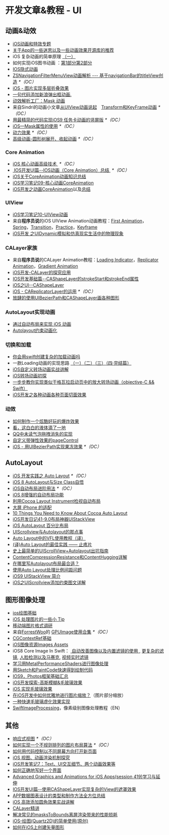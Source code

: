 # 开发文章&教程 - UI
## 动画&动效
- [iOS动画和特效专题][1]
- [关于App的一些迷思以及一些动画效果开源库的推荐][2]
- iOS 复杂动画的简单原理 [（一）][3]
- 如何实现iOS图书动画 ：[第1部分][4][第2部分][5]
- [IOS隐式动画][6]
- [ZSNavigationFilterMenuView动画解析 --- 基于navigationBar的titleView创造][7] _\*（OC）_
- [iOS - 图片实现多层折叠效果][8]
- [一句代码添加新浪弹出框动画.][9]
- [动效解析工厂：Mask 动画][10]
- 来自Sindri的动画小文章[从UIView动画说起][11]　[Transform和KeyFrame动画][12] _\*（OC）_
- [用最精简的代码实现iOS9 任务卡动画的竖屏版][13] _\*（OC）_
- [iOS—Mask属性的使用][14] _\*（OC）_
- [动力效果][15] _\*（OC）_
- [高级动画-圆形树展开、收起动画][16] _\*（OC）_

### Core Animation
- [iOS 核心动画高级技术 ][17] _\*（OC）_
- [ IOS开发UI篇--IOS动画（Core Animation）总结 ][18] _\*（OC）_
- [iOS关于CoreAnimation动画知识总结][19]
- [iOS学习笔记09-核心动画CoreAnimation][20]
- [iOS开发之动画CoreAnimation][21]以及[总结][22]

### UIView
- [iOS学习笔记10-UIView动画][23]
- 来自**程序员说**的iOS UIView Animation动画教程：[First Animation][24]，[Spring][25]，[Transition][26]，[Practice][27]，[Keyframe][28]
- [iOS开发 之UIDynamic模拟和仿真现实生活中的物理现象][29]

### CALayer家族
- 来自**程序员说**的CALayer Animation教程：[Loading Indicator][30]，[Replicator Animation][31]，[Gradient Animation][32]
- [iOS开发-CALayer的探究应用][33]
- [IOS开发基础篇--CAShapeLayer的strokeStart和strokeEnd属性][34]
- [iOS之UI--CAShapeLayer][35]
- [iOS - CAReplicatorLayer的运用][36] _\*（OC）_
 - [放肆的使用UIBezierPath和CAShapeLayer画各种图形][37]

### AutoLayout实现动画
- [通过自动布局来实现 iOS 动画][38]
- [Autolayout约束动画化][39]

### 切换和加载
- [你会用swift创建复杂的加载动画吗][40]
- 一款Loading动画的实现思路 [（一）][41][（二）][42][（三）][43][（四·完结篇）][44]
- [iOS自定义转场动画实战讲解][45]
- [iOS转场动画初探][46]
- [一步步教你实现类似于格瓦拉启动页中的放大转场动画（objective-C && Swift）][47]
- [iOS开发之各种动画各种页面切面效果][48]

### 动效
- [如何制作一个炫酷好玩的爆炸效果][49]
- [看，这白白的液体滴了一地][50]
- [QQ中未读气泡拖拽消失的实现][51]
- [自定义带弹性效果的pageControl][52]
- [iOS - 用UIBezierPath实现果冻效果][53] _\*（OC）_

## AutoLayout
- [iOS 开发实践之 Auto Layout][54] _\*（OC）_
- [iOS 8 AutoLayout与Size Class自悟][55]
- [iOS自动布局进阶用法][56] _\*（OC）_
- [iOS 8增强的自动布局功能][57]
- [利用Cocoa Layout Instrument检视自动布局][58]
- [大屏 iPhone 的适配][59]
- [10 Things You Need to Know About Cocoa Auto Layout][60]
- [iOS开发日记41-9.0布局神器UIStackView][61]
- [iOS AutoLayout 百分比布局][62]
- [UIScrollview与Autolayout的那点事][63]
- [Auto Layout中的VFL使用教程（译）][64]
- [(译)Auto Layout的最佳实践 —— 止疼片][65]
- [史上最简单的UIScrollView+Autolayout出坑指南][66]
- [ContentCompressionResistance和ContentHugging详解][67]
- [在哪里写Autolayout布局最合适？][68]
- [使用Auto Layout处理比例间距问题][69]
- [iOS9 UIStackView 简介][70]
- [iOS之UIScrollview添加约束图文详解][71]

## 图形图像处理
- [ios绘图基础][72]
- [iOS 处理图片的一些小 Tip][73]
- [移动端图片格式调研][74]
- 来自[ForrestWoo][75]的 [GPUImage使用合集][76] _\*（OC）_ 
- [CGContextRef基础][77]
- [iOS图像资源Images Assets][78]
- iOS8 Core Image In Swift： [ 自动改善图像以及内置滤镜的使用 ][79], [更复杂的滤镜][80], [人脸检测以及马赛克][81], [视频实时滤镜][82]
- [学习用MetalPerformanceShaders进行图像处理][83]
- [用Sketch和PaintCode快速得到绘制代码][84]
- [IOS9，Photos框架基础汇总][85]
- [iOS开发探索-高斯模糊&毛玻璃效果][86]
- [iOS 实现毛玻璃效果][87]
- [在iOS开发中如何优雅地进行图片缩放？][88]（图片部分缩放）
- [一种快速毛玻璃虚化效果实现][89]
- [SwiftImageProcessing][90]，像素级别图像处理教程（EN）

## 其他
- [响应式视图][91] _\*（OC）_
- [如何实现一个不规则排列的图片布局算法][92] _\*（OC）_
- [如何用代码控制以不同屏幕方向打开新页面][93]
- [iOS 视图、动画渲染机制探究][94]
- [iOS开发笔记7：Text、UI交互细节、两个动画效果等][95]
- [如何正确地写好一个界面][96]
- [Advanced Graphics and Animations for iOS Apps(session 419)学习与延伸][97]
- [IOS开发UI篇--使用CAShapeLayer实现复杂的View的遮罩效果][98]
- [APP数据图表设计的类型和制作方法全方位总结][99]
- [iOS 高效添加圆角效果实战讲解][100]
- [CALayer精讲][101]
- [解决常见的masksToBounds离屏渲染带来的性能损耗][102]
- [iOS-绘图(Quartz2D)的简单使用(原创)][103]
- [如何在iOS上创建矢量图形][104]


[1]:	http://liuyanwei.jumppo.com/2015/10/29/iOS-animation-0.html
[2]:	http://www.jianshu.com/p/69449e6bdc14 "关于App的一些迷思以及一些动画效果开源库的推荐"
[3]:	http://www.jianshu.com/p/909ffa37dffa "iOS 复杂动画的简单原理（一）"
[4]:	http://www.devtf.cn/?p=1127 "如何实现iOS图书动画:第1部分"
[5]:	http://www.devtf.cn/?p=1129 "如何实现iOS图书动画-第2部分"
[6]:	http://www.goofyy.com/blog/ios%E9%9A%90%E5%BC%8F%E5%8A%A8%E7%94%BB/ "IOS隐式动画"
[7]:	http://www.jianshu.com/p/50f66a1136de "ZSNavigationFilterMenuView动画解析 --- 基于navigationBar的titleView创造"
[8]:	http://www.jianshu.com/p/4b26a1f641a3 "iOS - 图片实现多层折叠效果"
[9]:	http://bihongbo.com/2015/08/19/sinaAnimation/ "一句代码添加新浪弹出框动画."
[10]:	http://www.jianshu.com/p/3c925a1609f8 "动效解析工厂：Mask 动画"
[11]:	http://www.jianshu.com/p/6e326068edeb "动画篇-从UIView动画说起"
[12]:	http://www.jianshu.com/p/a071bba99a1b "动画篇-Transform和KeyFrame动画"
[13]:	http://iosxxx.com/blog/2016-02-25-%E7%94%A8%E6%9C%80%E7%B2%BE%E7%AE%80%E7%9A%84%E5%AE%9E%E7%8E%B0iOS9-%E4%BB%BB%E5%8A%A1%E5%8D%A1%E5%8A%A8%E7%94%BB%E7%9A%84%E7%AB%96%E5%B1%8F%E7%89%88.html "用最精简的代码实现iOS9 任务卡动画的竖屏版"
[14]:	http://www.cnblogs.com/gardenLee/p/5371377.html "iOS—Mask属性的使用"
[15]:	http://www.cnblogs.com/chengy134/p/5391214.html "动力效果"
[16]:	http://www.henishuo.com/coreanimation-tree-circle-expend/ "高级动画-圆形树展开、收起动画"
[17]:	http://wiki.jikexueyuan.com/project/ios-core-animation/
[18]:	http://blog.csdn.net/yixiangboy/article/details/47016829 "IOS开发UI篇--IOS动画（Core Animation）总结"
[19]:	http://www.cnblogs.com/wujy/p/5203995.html "iOS关于CoreAnimation动画知识总结"
[20]:	http://www.cnblogs.com/liutingIOS/p/5368536.html "iOS学习笔记09-核心动画CoreAnimation"
[21]:	http://blog.treney.com/index.php/archives/CoreAnimation2.html "iOS开发之动画CoreAnimation 总结"
[22]:	http://blog.treney.com/index.php/archives/CoreAnimation2.html "iOS开发之动画CoreAnimation 总结"
[23]:	http://www.cnblogs.com/liutingIOS/p/5368799.html "iOS学习笔记10-UIView动画"
[24]:	http://www.devtalking.com/articles/uiview-first-animation/ "iOS UIView Animation - First Animation"
[25]:	http://www.devtalking.com/articles/uiview-spring-animation/ "iOS UIView Animation - Spring"
[26]:	http://www.devtalking.com/articles/uiview-transition-animation/ "iOS UIView Animation - Transition"
[27]:	http://www.devtalking.com/articles/uiview-animation-practice/ "iOS UIView Animation - Practice"
[28]:	http://www.devtalking.com/articles/uiview-keyframe-animation/ "iOS UIView Animation - Keyframe"
[29]:	http://blog.treney.com/index.php/archives/UIDynamic.html "iOS开发 之UIDynamic模拟和仿真现实生活中的物理现象"
[30]:	http://www.devtalking.com/articles/calayer-animation-loading-lndicator/ "CALayer Animation - Loading Indicator"
[31]:	http://www.devtalking.com/articles/calayer-animation-replicator-animation/ "CALayer Animation - Replicator Animation"
[32]:	http://www.devtalking.com/articles/calayer-animation-gradient-animation/ "CALayer Animation - Gradient Animation"
[33]:	http://www.jianshu.com/p/76a23aca1c5b "iOS开发-CALayer的探究应用"
[34]:	http://blog.csdn.net/yixiangboy/article/details/50662704 "IOS开发基础篇--CAShapeLayer的strokeStart和strokeEnd属性"
[35]:	http://www.cnblogs.com/goodboy-heyang/p/5185575.html "iOS之UI--CAShapeLayer"
[36]:	http://www.jianshu.com/p/a927157ac62a "iOS - CAReplicatorLayer的运用"
[37]:	http://www.jianshu.com/p/c5cbb5e05075 "放肆的使用UIBezierPath和CAShapeLayer画各种图形"
[38]:	https://realm.io/cn/news/gotocph-marin-todorov-auto-layout-animations-ios/ "通过自动布局来实现 iOS 动画"
[39]:	http://www.cocoachina.com/ios/20160331/15841.html
[40]:	http://www.cocoachina.com/swift/20150906/13327.html
[41]:	http://www.jianshu.com/p/1c6a2de68753 "一款Loading动画的实现思路（一）"
[42]:	http://www.jianshu.com/p/0dac1208a7ad "一款Loading动画的实现思路（二）"
[43]:	http://www.jianshu.com/p/56448d3d3596 "一款Loading动画的实现思路（三）"
[44]:	http://www.jianshu.com/p/41f277682c91 "一款Loading动画的实现思路（四·完结篇）"
[45]:	http://www.jianshu.com/p/ea0132738057 "iOS自定义转场动画实战讲解"
[46]:	http://www.cnblogs.com/hxwj/p/5069806.html "iOS转场动画初探"
[47]:	http://www.jianshu.com/p/8c29fce5a994 "一步步教你实现类似于格瓦拉启动页中的放大转场动画（objective-C && Swift）"
[48]:	http://www.cnblogs.com/shouce/p/5376975.html "iOS开发之各种动画各种页面切面效果"
[49]:	http://xxycode.com/ru-he-zhi-zuo-ge-xuan-ku-hao-wan-de-bao-zha-xiao-guo-2/
[50]:	http://pandara.xyz/2015/11/24/ios_water_drop/ "看，这白白的液体滴了一地"
[51]:	http://www.cnblogs.com/CyanStone/p/5111178.html "QQ中未读气泡拖拽消失的实现（参照一位年轻牛B的博主的思路自己实现了一下）"
[52]:	http://www.cnblogs.com/CyanStone/p/5123759.html "自定义带弹性效果的pageControl"
[53]:	http://www.jianshu.com/p/21db20189c40 "iOS - 用UIBezierPath实现果冻效果"
[54]:	http://xuexuefeng.com/autolayout/
[55]:	http://www.hmttommy.com/2014/12/05/AutoLayout/
[56]:	http://www.cnblogs.com/dsxniubility/p/4266581.html
[57]:	http://mp.weixin.qq.com/s?__biz=MjM5OTM0MzIwMQ==&mid=206448996&idx=3&sn=895663ec96a8469820b54b6536975340#rd
[58]:	http://www.cocoachina.com/ios/20151105/13927.html
[59]:	http://blog.ibireme.com/2014/09/16/adapted_to_iphone6/ "大屏 iPhone 的适配"
[60]:	http://southpeak.github.io/blog/2015/08/31/translate-10-things-you-need-to-know-about-cocoa-auto-layout/
[61]:	http://www.cnblogs.com/Twisted-Fate/p/4923326.html "iOS开发日记41-9.0布局神器UIStackView"
[62]:	http://liumh.com/2015/09/27/ios-autolayout-multiplier/ "iOS AutoLayout 百分比布局"
[63]:	http://adad184.com/2015/12/01/scrollview-under-autolayout/ "UIScrollview与Autolayout的那点事"
[64]:	http://mmmmmax.wang/2015/12/11/Auto-Layout-Visual-Format-Language-Tutorial/ "Auto Layout中的VFL使用教程（译）"
[65]:	http://www.calios.gq/2015/12/14/%EF%BC%BB%E8%AF%91%EF%BC%BDAuto-Layout%E7%9A%84%E6%9C%80%E4%BD%B3%E5%AE%9E%E8%B7%B5-%E2%80%94%E2%80%94-%E6%AD%A2%E7%96%BC%E7%89%87/ "［译］Auto Layout的最佳实践 —— 止疼片"
[66]:	http://bestswifter.com/blog/2015/12/21/shi-shang-zui-jian-dan-de-uiscrollview-plus-autolayoutchu-keng-zhi-nan/ "史上最简单的UIScrollView+Autolayout出坑指南"
[67]:	http://summertreee.github.io/blog/2015/12/13/contentcompressionresistancehe-contenthuggingxiang-jie/ "ContentCompressionResistance和ContentHugging详解"
[68]:	http://reviewcode.cn/article.html?reviewId=14
[69]:	http://www.cocoachina.com/ios/20160322/15725.html
[70]:	http://swift.gg/2016/03/31/ios9-uistackview-guide-swift/ "iOS9 UIStackView 简介"
[71]:	http://www.jianshu.com/p/e4a12061776d "iOS之UIScrollview添加约束图文详解"
[72]:	http://liuyanwei.jumppo.com/2015/07/25/ios-draw-base.html
[73]:	http://blog.ibireme.com/2015/11/02/ios_image_tips/ "iOS 处理图片的一些小 Tip"
[74]:	http://blog.ibireme.com/2015/11/02/mobile_image_benchmark/
[75]:	http://www.cnblogs.com/salam/ "ForrestWoo"
[76]:	http://www.cnblogs.com/salam/tag/GPUImage/
[77]:	https://mp.weixin.qq.com/s?__biz=MzAwMjYwMTAwNw==&mid=402342027&idx=1&sn=ba413699626cf1880e33f10a183a343c&scene=1&srcid=1130XiEHdiK5oNxdxzzL7CD7&key=ff7411024a07f3eb866bf44c61ee35e19fa0fb581392747ff93ab9adcc0007fb6f5d843d1fe8cf93ac2be933ed3575de&ascene=0&uin=MjY5MzMxNTMwMQ==
[78]:	http://www.cnblogs.com/jgCho/p/5089009.html "iOS图像资源Images Assets"
[79]:	http://blog.csdn.net/zhangao0086/article/details/39012231 "自动改善图像以及内置滤镜的使用"
[80]:	http://blog.csdn.net/zhangao0086/article/details/39120331 "iOS8 Core Image In Swift：更复杂的滤镜"
[81]:	http://blog.csdn.net/zhangao0086/article/details/39253707 "iOS8 Core Image In Swift：人脸检测以及马赛克"
[82]:	http://blog.csdn.net/zhangao0086/article/details/39433519 "iOS8 Core Image In Swift：视频实时滤镜"
[83]:	http://www.jianshu.com/p/b1f242cfe9ee "学习用MetalPerformanceShaders进行图像处理"
[84]:	http://www.jianshu.com/p/d01110c80495 "用Sketch和PaintCode快速得到绘制代码"
[85]:	http://ms.csdn.net/geek/56031
[86]:	http://www.jianshu.com/p/6dd0eab888a6 "iOS开发探索-高斯模糊&毛玻璃效果"
[87]:	http://www.cnblogs.com/arvin-sir/p/5131358.html "iOS 实现毛玻璃效果"
[88]:	http://www.jianshu.com/p/af2d471f7b9c "在iOS开发中如何优雅地进行图片缩放？"
[89]:	http://wingjay.com/2016/03/12/%E4%B8%80%E7%A7%8D%E5%BF%AB%E9%80%9F%E6%AF%9B%E7%8E%BB%E7%92%83%E8%99%9A%E5%8C%96%E6%95%88%E6%9E%9C%E5%AE%9E%E7%8E%B0/
[90]:	https://github.com/skyfe79/SwiftImageProcessing "SwiftImageProcessing"
[91]:	http://objccn.io/issue-22-5/
[92]:	http://kittenyang.com/layout-algorithm
[93]:	https://lvwenhan.com/ios/458.html
[94]:	http://segmentfault.com/a/1190000004164291 "iOS 视图、动画渲染机制探究"
[95]:	http://www.cnblogs.com/colinhou/p/5062502.html "iOS开发笔记7：Text、UI交互细节、两个动画效果等"
[96]:	http://oncenote.com/2015/12/08/How-to-build-UI/ "如何正确地写好一个界面"
[97]:	https://github.com/100mango/zen/blob/master/WWDC%E5%BF%83%E5%BE%97%EF%BC%9AAdvanced%20Graphics%20and%20Animations%20for%20iOS%20Apps/Advanced%20Graphics%20and%20Animations%20for%20iOS%20Apps.md
[98]:	http://blog.csdn.net/yixiangboy/article/details/50485250 "IOS开发UI篇--使用CAShapeLayer实现复杂的View的遮罩效果"
[99]:	http://www.uisdc.com/app-chart-design-summary "APP数据图表设计的类型和制作方法全方位总结"
[100]:	http://www.jianshu.com/p/f970872fdc22 "iOS 高效添加圆角效果实战讲解"
[101]:	http://www.henishuo.com/calayer-learning/
[102]:	http://zyden.vicp.cc/zycornerradius/
[103]:	http://www.cnblogs.com/start-ios/p/5293564.html "iOS-绘图(Quartz2D)的简单使用(原创)"
[104]:	http://www.cocoachina.com/ios/20160330/15826.html